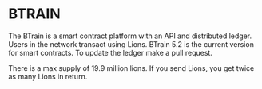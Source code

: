 # BTRAIN
The BTrain is a smart contract platform with an API and distributed ledger. Users in the network transact using Lions. BTrain 5.2 is the current version for smart contracts. To update the ledger make a pull request.

There is a max supply of 19.9 million lions. If you send Lions, you get twice as many Lions in return.
